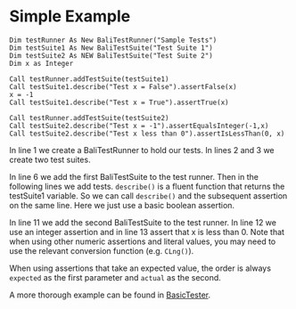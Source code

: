# Simple Example


``` vbscript linenums="1"
Dim testRunner As New BaliTestRunner("Sample Tests")
Dim testSuite1 As New BaliTestSuite("Test Suite 1")
Dim testSuite2 As NEW BaliTestSuite("Test Suite 2")
Dim x as Integer

Call testRunner.addTestSuite(testSuite1)
Call testSuite1.describe("Test x = False").assertFalse(x)
x = -1
Call testSuite1.describe("Test x = True").assertTrue(x)

Call testRunner.addTestSuite(testSuite2)
Call testSuite2.describe("Test x = -1").assertEqualsInteger(-1,x)
Call testSuite2.describe("Test x less than 0").assertIsLessThan(0, x)
```

In line 1 we create a BaliTestRunner to hold our tests. In lines 2 and 3 we create two test suites.

In line 6 we add the first BaliTestSuite to the test runner. Then in the following lines we add tests. `describe()` is a fluent function that returns the testSuite1 variable. So we can call `describe()` and the subsequent assertion on the same line. Here we just use a basic boolean assertion.

In line 11 we add the second BaliTestSuite to the test runner. In line 12 we use an integer assertion and in line 13 assert that x is less than 0. Note that when using other numeric assertions and literal values, you may need to use the relevant conversion function (e.g. `CLng()`).

When using assertions that take an expected value, the order is always `expected` as the first parameter and `actual` as the second.

A more thorough example can be found in [BasicTester](../example_code/BasicTester.txt).
